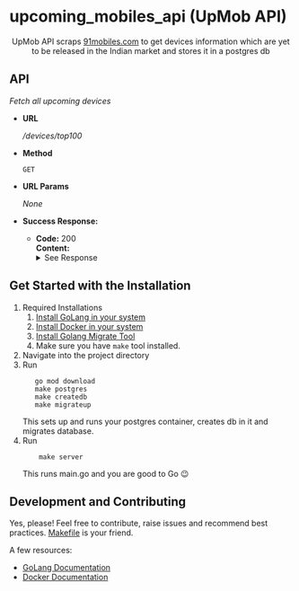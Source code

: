 # upcoming_mobiles_api (UpMob API)
<p align="center">UpMob API scraps <a href="https://www.91mobiles.com/upcoming-mobiles-in-india">91mobiles.com</a> to get devices information which are yet to be released in the Indian market and stores it in a postgres db<p>

## API
  <i>Fetch all upcoming devices</i> 

* <b>URL</b>

  <i>/devices/top100</i>

* <b>Method</b>
  
  `GET`
  
* <b>URL Params</b>

    <i>None</i>

* <b>Success Response:</b>

  * <b>Code:</b> 200 <br />
    <b>Content:</b> 
    <details>
    <summary>See Response</summary>
    <br/>
    <code> 
    [
      {
            "device_name": "OnePlus 8T Pro",
            "last_updated": "Updated on: Jul 26, 2021",
            "expected": "August 7, 2021 (Unofficial)",
            "price": 57999,
            "img_url": "https://www.91-img.com/pictures/139350-v1-oneplus-8t-pro-mobile-phone-large-1.jpg?tr=q-60",
            "source_url": "https://www.91mobiles.com/oneplus-8t-pro-price-in-india",
            "spec_score": 0,
            "ram": {
                "String": "8 GB",
                "Valid": true
            },
            "processor": {
                "String": "Qualcomm Snapdragon 865 Plus",
                "Valid": true
            },
            "front_camera": {
                "String": "16 MP",
                "Valid": true
            },
            "rear_camera": {
                "String": "64 MP + 48 MP + 8 MP + 5 MP",
                "Valid": true
            },
            "battery": {
                "String": "4850 mAh",
                "Valid": true
            },
            "display": {
                "String": "6.78 inches",
                "Valid": true
            },
            "operating_system": {
                "String": "Android v10 (Q)",
                "Valid": true
            },
            "custom_ui": {
                "String": "Oxygen OS",
                "Valid": true
            },
            "chipset": {
                "String": "Qualcomm Snapdragon 865 Plus",
                "Valid": true
            },
            "cpu": {
                "String": "Octa core (3.09 GHz, Single core, Kryo 585 + 2.42 GHz, Tri core, Kryo 585 + 1.8 GHz, Quad core, Kryo 585)",
                "Valid": true
            },
            "architecture": {
                "String": "64 bit",
                "Valid": true
            },
            "graphics": {
                "String": "Adreno 650",
                "Valid": true
            },
            "display_type": {
                "String": "Fluid AMOLED",
                "Valid": true
            },
            "screen_size": {
                "String": "6.78 inches (17.22 cm)",
                "Valid": true
            },
            "resolution": {
                "String": "1440 x 3168 pixels",
                "Valid": true
            },
            "pixel_density": {
                "String": "513 ppi",
                "Valid": true
            },
            "touchscreen": {
                "String": "Yes, Capacitive Touchscreen, Multi-touch",
                "Valid": true
            },
            "internal_memory": {
                "String": "256 GB",
                "Valid": true
            },
            "expandable_memory": {
                "String": "No",
                "Valid": true
            },
            "m_camera_setup": {
                "String": "Quad",
                "Valid": true
            },
            "m_resolution": {
                "String": "64 MP Primary Camera48 MP, Wide Angle, Ultra-Wide Angle Camera8 MP Telephoto Camera5 MP Camera",
                "Valid": true
            },
            "m_autofocus": {
                "String": "Yes, Phase Detection autofocus",
                "Valid": true
            },
            "m_ois": {
                "String": "Yes",
                "Valid": true
            },
            "m_sensors": {
                "String": "",
                "Valid": false
            },
            "m_flash": {
                "String": "Yes, LED Flash",
                "Valid": true
            },
            "m_image_resolution": {
                "String": "",
                "Valid": false
            },
            "m_settings": {
                "String": "Exposure compensation, ISO control",
                "Valid": true
            },
            "m_shooting_modes": {
                "String": "Continuos ShootingHigh Dynamic Range mode (HDR)",
                "Valid": true
            },
            "m_camera_features": {
                "String": "Digital ZoomAuto FlashFace detectionTouch to focus",
                "Valid": true
            },
            "m_video_recording": {
                "String": "",
                "Valid": false
            },
            "s_camera_setup": {
                "String": "Single",
                "Valid": true
            },
            "s_resolution": {
                "String": "16 MP Primary Camera",
                "Valid": true
            },
            "s_video_recording": {
                "String": "",
                "Valid": false
            },
            "capacity": {
                "String": "4850 mAh",
                "Valid": true
            },
            "removable_battery": {
                "String": "No",
                "Valid": true
            },
            "wireless_charging": {
                "String": "",
                "Valid": false
            },
            "quick_charging": {
                "String": "Yes, Fast",
                "Valid": true
            },
            "usb": {
                "String": "Yes",
                "Valid": true
            },
            "sim_slots": {
                "String": "Dual SIM, GSM+GSM",
                "Valid": true
            },
            "network_support": {
                "String": "5G supported by device (network not rolled-out in India), 4G (supports Indian bands), 3G, 2G",
                "Valid": true
            },
            "fingerprint_sensor": {
                "String": "Yes",
                "Valid": true
            },
            "other_sensors": {
                "String": "Light sensor, Proximity sensor, Accelerometer, Compass, Gyroscope",
                "Valid": true
            },
            "scrape_timestamp": "2021-07-25T21:33:31.655995Z"
        }, ... ]
      </code>
    </details>

## Get Started with the Installation 
1. Required Installations
    1. <a href="https://golang.org/doc/install">Install GoLang in your system</a>
    2. <a href="https://docs.docker.com/engine/install/">Install Docker in your system</a>
    3. <a href="https://github.com/golang-migrate/migrate/tree/master/cmd/migrate">Install Golang Migrate Tool</a> 
    4. Make sure you have ```make``` tool installed.
2. Navigate into the project directory
3. Run
    ```shell
       go mod download
       make postgres
       make createdb
       make migrateup 
    ```
    This sets up and runs your postgres container, creates db in it and migrates database. 
4. Run
    ```shell
        make server
    ```
    This runs main.go and you are good to Go :wink:


## Development and Contributing
Yes, please! Feel free to contribute, raise issues and recommend best practices.
<a href="https://github.com/jayantkatia/upcoming_mobiles_api/blob/main/Makefile"> Makefile</a> is your friend.

A few resources:
- [GoLang Documentation](https://golang.org/doc/)
- [Docker Documentation](https://docs.docker.com/get-started/overview/)
